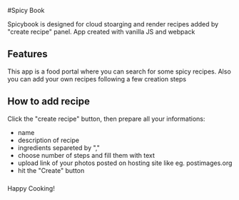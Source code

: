 #Spicy Book

Spicybook is designed for cloud stoarging and render recipes added by "create recipe" panel. App created with vanilla JS and webpack

## Features

This app is a food portal where you can search for some spicy recipes. Also you can add your own recipes following a few creation steps

## How to add recipe

Click the "create recipe" button, then prepare all your informations:
- name
- description of recipe
- ingredients separeted by ","
- choose number of steps and fill them with text
- upload link of your photos posted on hosting site like eg. postimages.org
- hit the "Create" button

### 
Happy Cooking!
